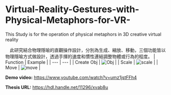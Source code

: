 # Virtual-Reality-Gestures-with-Physical-Metaphors-for-VR-
This Study is for the operation of physical metaphors in 3D creative virtual reality
 
&emsp;此研究結合物理隱喻的直觀操作設計，分別為生成、縮放、移動，三個功能皆以物理隱喻方式做設計，透過手揮的速度和慣性連結調整物體或行為的程度。
| Function | Example |
| --- | --- |
| Create Obj | ![Obj](https://i.imgur.com/77cdAkA.jpg) |
| Scale | ![scale](https://i.imgur.com/qBPq15B.jpg) |
| Move | ![move](https://i.imgur.com/UmMLSpD.jpg) |  
  
  
  
**Demo video:** https://www.youtube.com/watch?v=umz1jstFFh4    
  
**Thesis URL:** https://hdl.handle.net/11296/xvab8u  
